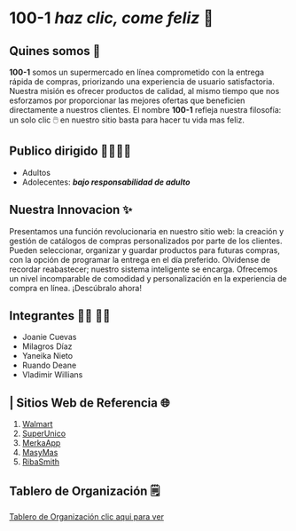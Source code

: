 # 100-1 *haz clic, come feliz* 🛒

## Quines somos 📝
**100-1** somos un supermercado en línea comprometido con la entrega rápida de compras, priorizando una experiencia de usuario satisfactoria. Nuestra misión es ofrecer productos de calidad, al mismo tiempo que nos esforzamos por proporcionar las mejores ofertas que beneficien directamente a nuestros clientes. El nombre **100-1** refleja nuestra filosofía: un solo clic 🖱️ en nuestro sitio basta para hacer tu vida mas feliz.

## Publico dirigido 👨‍👩‍👧‍👦 
* Adultos
* Adolecentes: _**bajo responsabilidad de adulto**_


## Nuestra Innovacion ✨
Presentamos una función revolucionaria en nuestro sitio web: la creación y gestión de catálogos de compras personalizados por parte de los clientes. Pueden seleccionar, organizar y guardar productos para futuras compras, con la opción de programar la entrega en el día preferido. Olvídense de recordar reabastecer; nuestro sistema inteligente se encarga. Ofrecemos un nivel incomparable de comodidad y personalización en la experiencia de compra en línea. ¡Descúbralo ahora!

## Integrantes 👨‍💻 👩‍💻
- Joanie Cuevas
- Milagros Díaz
- Yaneika Nieto
- Ruando Deane
- Vladimir Willians

## | Sitios Web de Referencia 🌐
1. [Walmart](https://www.walmart.com/)
2. [SuperUnico](https://superunico.com/)
3. [MerkaApp](https://www.merkapp.com/)
4. [MasyMas](https://tienda.masymas.com/es)
5. [RibaSmith](https://www.ribasmith.com/)

## Tablero de Organización 🗒️
[Tablero de Organización clic aqui para ver ](https://padlet.com/vwillians22/100-1-626cre6ut7bg1da7)

